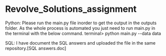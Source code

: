 # Revolve_Solutions_assignment

Python: Please run the main.py file inorder to get the output in the outputs folder. As the whole process is automated you just need to run main.py in the terminal with the below command.
             terminal> python main.py --data data

SQL: I have document the SQL answers and uploaded the file in the same repository.[SQL answers.doc]
